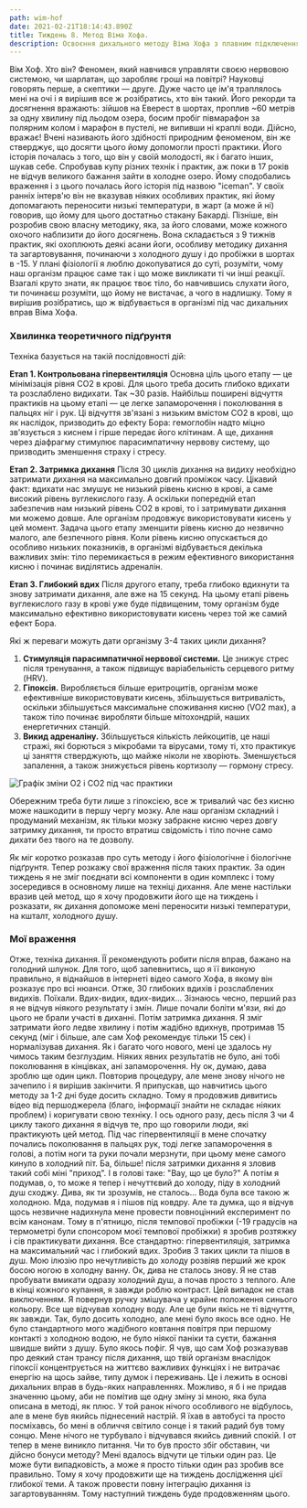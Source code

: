 ```yaml
---
path: wim-hof
date: 2021-02-21T18:14:43.890Z
title: Тиждень 8. Метод Віма Хофа.
description: Освоєння дихального методу Віма Хофа з плавним підключенням загартування
---
```


Вім Хоф. Хто він? Феномен, який навчився управляти своєю нервовою системою, чи шарлатан, що заробляє гроші на повітрі? Науковці говорять перше, а скептики — друге. Дуже часто це ім'я траплялось мені на очі і я вирішив все ж розібратись, хто він такий. Його рекорди та досягнення вражають: зійшов на Еверест в шортах, проплив ~60 метрів за одну хвилину під льодом озера, босим пробіг півмарафон за полярним колом і марафон в пустелі, не випивши ні краплі води. Дійсно, вражає! Вчені називають його здібності природним феноменом, він же стверджує, що досягти цього йому допомогли прості практики. Його історія почалась з того, що він у своїй молодості, як і багато інших, шукав себе. Спробував купу різних технік і практик, аж поки в 17 років не відчув великого бажання зайти в холодне озеро. Йому сподобались враження і з цього почалась його історія під назвою "iceman". У своїх ранніх інтерв'ю він не вказував ніяких особливих практик, які йому допомагають переносити низькі температури, в жарт (а може й ні) говорив, що йому для цього достатньо стакану Бакарді. Пізніше, він розробив свою власну методику, яка, за його словами, може кожного охочого наблизити до його досягнень. Вона складається з 9 тижнів практик, які охоплюють деякі асани йоги, особливу методику дихання та загартовування, починаючи з холодного душу і до пробіжки в шортах в -15. У плані фізіології я люблю докопуватися до суті, розуміти, чому наш організм працює саме так і що може викликати ті чи інші реакції. Взагалі круто знати, як працює твоє тіло, бо навчившись слухати його, ти починаєш розуміти, що йому не вистачає, а чого в надлишку. Тому я вирішив розібратись, що ж відбувається в організмі під час дихальних вправ Віма Хофа.

### Хвилинка теоретичного підґрунтя

Техніка базується на такій послідовності дій:

**Етап 1. Контрольована гіпервентиляція**
Основна ціль цього етапу — це мінімізація рівня СО2 в крові. Для цього треба досить глибоко вдихати та розслаблено видихати. Так ~30 разів. Найбільш поширені відчуття практиків на цьому етапі — це легке запаморочення і поколювання в пальцях ніг і рук. Ці відчуття зв'язані з низьким вмістом СО2 в крові, що як наслідок, призводить до ефекту Бора: гемоглобін надто міцно зв'язується з киснем і гірше передає його клітинам. А ще, дихання через діафрагму стимулює парасимпатичну нервову систему, що призводить зменшення страху і стресу.

**Етап 2. Затримка дихання**
Після 30 циклів дихання на видиху необхідно затримати дихання на максимально довгий проміжок часу. Цікавий факт: вдихати нас змушує не низький рівень кисню в крові, а саме високий рівень вуглекислого газу. А оскільки попередній етап забезпечив нам низький рівень СО2 в крові, то і затримувати дихання ми можемо довше. Але організм продовжує використовувати кисень у цей момент. Задача цього етапу зменшити рівень кисню до незвично малого, але безпечного рівня. Коли рівень кисню опускається до особливо низьких показників, в організмі відбувається декілька важливих змін: тіло перемикається в режим ефективного використання кисню і починає виділятись адреналін.

**Етап 3. Глибокий вдих**
Після другого етапу, треба глибоко вдихнути та знову затримати дихання, але вже на 15 секунд. На цьому етапі рівень вуглекислого газу в крові уже буде підвищеним, тому організм буде максимально ефективно використовувати кисень через той же самий ефект Бора.

Які ж переваги можуть дати організму 3-4 таких цикли дихання?

1. **Стимуляція парасимпатичної нервової системи.** Це знижує стрес після тренування, а також підвищує варіабельність серцевого ритму (HRV).
2. **Гіпоксія.** Виробляється більше еритроцитів, організм може ефективніше використовувати кисень, збільшується витривалість, оскільки збільшується максимальне споживання кисню (VO2 max), а також тіло починає виробляти більше мітохондрій, наших енергетичних станцій.
3. **Викид адреналіну.** Збільшується кількість лейкоцитів, це наші стражі, які борються з мікробами та вірусами, тому ті, хто практикує ці заняття стверджують, що майже ніколи не хворіють. Зменшується запалення, а також знижується рівень кортизолу — гормону стресу.

![Графік зміни О2 і СО2 під час практики](../assets/mž-bora-efekts.jpg "Графік зміни О2 і СО2 під час практики")

Обережним треба бути лише з гіпоксією, все ж тривалий час без кисню може нашкодити в першу чергу мозку. Але наш організм складний і продуманий механізм, як тільки мозку забракне кисню через довгу затримку дихання, ти просто втратиш свідомість і тіло почне само дихати без твого на те дозволу.

Як міг коротко розказав про суть методу і його фізіологічне і біологічне підґрунтя. Тепер розкажу свої враження після таких практик. За один тиждень я не зміг поєднати всі компоненти в один комплекс і тому зосередився в основному лише на техніці дихання. Але мене настільки вразив цей метод, що я хочу продовжити його ще на тиждень і розказати, як дихання допоможе мені переносити низькі температури, на кшталт, холодного душу.

### Мої враження

Отже, техніка дихання. ЇЇ рекомендують робити після вправ, бажано на голодний шлунок. Для того, щоб запевнитись, що я її виконую правильно, я віднайшов в інтернеті відео самого Хофа, в якому він розказує про всі нюанси. Отже, 30 глибоких вдихів і розслаблених видихів. Поїхали. Вдих-видих, вдих-видих... Зізнаюсь чесно, перший раз я не відчув ніякого результату і змін. Лише почали боліти м'язи, які до цього не брали участі в диханні. Потім затримка дихання. Я зміг затримати його ледве хвилину і потім жадібно вдихнув, протримав 15 секунд (міг і більше, але сам Хоф рекомендує тільки 15 сек) і нормалізував дихання. Як і багато чого нового, мені це здалось ну чимось таким безглуздим. Ніяких явних результатів не було, ані тобі поколювання в кінцівках, ані запаморочення. Ну ок, думаю, дава зроблю ще один цикл. Повторив процедуру, але мене знову нічого не зачепило і я вирішив закінчити. Я припускав, що навчитись цього методу за 1-2 дні буде досить складно. Тому я продовжив дивитись відео від першоджерела (благо, інформації знайти не складає ніяких проблем) і коригувати свою техніку. І ось одного разу, десь після 3 чи 4 циклу такого дихання я відчув те, про що говорили люди, які практикують цей метод. Під час гіпервентиляції в мене спочатку почались поколювання в пальцях рук, тоді легке запаморочення в голові, а потім ноги та руки почали мерзнути, при цьому мене самого кинуло в холодний піт. Ба, більше! після затримки дихання я зловив такий собі міні "приход". І в голові таке: "Вау, що це було?" А потім я подумав, о, то може я тепер і нечуттєвий до холоду, піду в холодний душ сходжу. Дива, як ти зрозумів, не сталось... Вода була все такою ж холодною. Мда, подумав я і пішов під ковдру. Але та думка, що я відчув щось незвичне надихнула мене провести повноцінний експеримент по всім канонам. Тому в п'ятницю, після темпової пробіжки (-19 градусів на термометрі були спонсором моєї темпової пробіжки) я зробив розтяжку і сів практикувати дихання. Все стандартно: гіпервентиляція, затримка на максимальний час і глибокий вдих. Зробив 3 таких цикли та пішов в душ. Мою ілюзію про нечутливість до холоду розвіяв перший же крок босою ногою в холодну ванну. Ок, дива не сталось знову. Я не став пробувати вмикати одразу холодний душ, а почав просто з теплого. Але в кінці кожного купання, я завжди роблю контраст. Цей випадок не став виключенням. Я повернув ручку змішувача у крайнє положення синього кольору. Все ще відчував холодну воду. Але це були якісь не ті відчуття, як завжди. Так, було досить холодно, але мені було якось все одно. Не було стандартного мого жадібного ковтання повітря при першому контакті з холодною водою, не було ніякої паніки та суєти, бажання швидше вийти з душу. Було якось пофіг. Я чув, що сам Хоф розказував про деякий стан трансу після дихання, що твій організм внаслідок гіпоксії концентрується на життєво важливих функціях і не витрачає енергію на щось зайве, типу думок і переживань. Це і лежить в основі дихальних вправ в будь-яких направленнях. Можливо, я б і не придав значенню цьому, аби не помітив ще одну зміну зі мною, яка була описана в методі, як плюс. У той ранок нічого особливого не відбулось, але в мене був якийсь піднесений настрій. Я їхав в автобусі та просто посміхавсь, бо мені в обличчя світило сонце і я такий радий був тому сонцю. Мене нічого не турбувало і відчувався якийсь дивний спокій. І от тепер в мене виникло питання. Чи то був просто збіг обставин, чи дійсно бонуси методу? Мені вдалось відчути це тільки один раз. Це може бути випадковість, а може я просто тільки один раз зробив все правильно. Тому я хочу продовжити ще на тиждень дослідження цієї глибокої теми. А також провести повну інтеграцію дихання із загартовуванням. Тому наступний тиждень буде продовженням цього.
